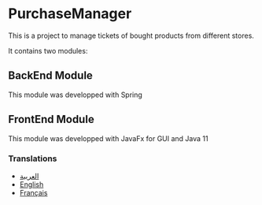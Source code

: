# PurchaseManager

This is a project to manage tickets of bought products from different stores.

It contains two modules:

## BackEnd Module
This module was developped with Spring

## FrontEnd Module
This module was developped with JavaFx for GUI and Java 11


### Translations
* [العربية](./README.md)
* [English](./README.en.md)
* [Français](./README.fr.md)
